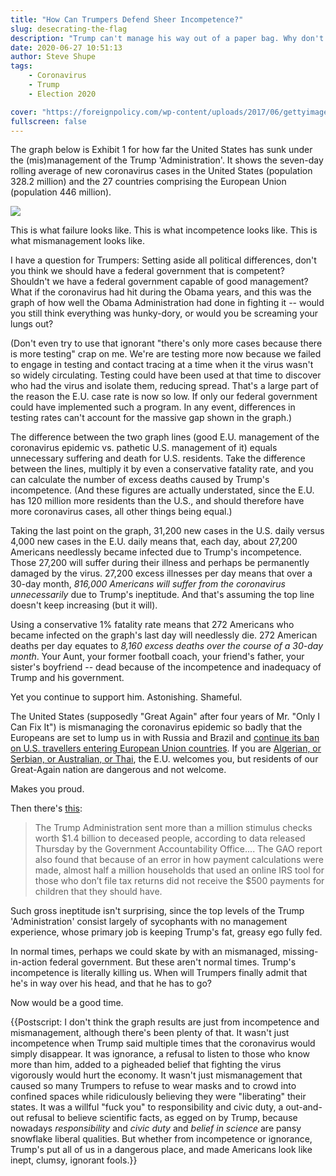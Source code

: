 ```yaml
---
title: "How Can Trumpers Defend Sheer Incompetence?"
slug: desecrating-the-flag
description: "Trump can't manage his way out of a paper bag. Why don't his supporters care?"
date: 2020-06-27 10:51:13
author: Steve Shupe
tags:
    - Coronavirus
    - Trump
    - Election 2020

cover: "https://foreignpolicy.com/wp-content/uploads/2017/06/gettyimages-488226322.jpg"
fullscreen: false
---
```


The graph below is Exhibit 1 for how far the United States has sunk under the (mis)management of the Trump 'Administration'. It shows the seven-day rolling average of new coronavirus cases in the United States (population 328.2 million) and the 27 countries comprising the European Union (population 446 million).

<img src="https://ssshupe.com/wp-content/uploads/2020/06/us_v_eu_case.jpg">

This is what failure looks like. This is what incompetence looks like. This is what
mismanagement looks like.

I have a question for Trumpers: Setting aside all political differences, don't you think we should have a federal government that is competent? Shouldn't we have a federal government capable of good management? What if the coronavirus had hit during the Obama years, and this was the graph of how well the Obama Administration had done in fighting it -- would you still think everything was hunky-dory, or would you be screaming your lungs out?

(Don't even try to use that ignorant "there's only more cases because there is more testing" crap on me. We're are testing more now because we failed to engage in testing and contact tracing at a time when it the virus wasn't so widely circulating. Testing could have been used at that time to discover who had the virus and isolate them, reducing spread. That's a large part of the reason the E.U. case rate is now so low. If only our federal government could have implemented such a program. In any event, differences in testing rates can't account for the massive gap shown in the graph.)

The difference between the two graph lines (good E.U. management of the coronavirus epidemic vs. pathetic U.S. management of it) equals unnecessary suffering and death for U.S. residents. Take the difference between the lines, multiply it by even a conservative fatality rate, and you can calculate the number of excess deaths caused by Trump's incompetence. (And these figures are actually understated, since the E.U. has 120 million more residents than the U.S., and should therefore have more coronavirus cases, all other things being equal.)

Taking the last point on the graph, 31,200 new cases in the U.S. daily versus 4,000 new cases in the E.U. daily means that, each day, about 27,200 Americans needlessly became infected due to Trump's incompetence. Those 27,200 will suffer during their illness and perhaps be permanently damaged by the virus. 27,200 excess illnesses per day means that over a 30-day month, _816,000 Americans will suffer from the coronavirus unnecessarily_ due to Trump's ineptitude. And that's assuming the top line doesn't keep increasing (but it will).

Using a conservative 1% fatality rate means that 272 Americans who became infected on the graph's last day will needlessly die. 272 American deaths per day equates to _8,160 excess deaths over the course of a 30-day month_. Your Aunt, your former football coach, your friend's father, your sister's boyfriend -- dead because of the incompetence and inadequacy of Trump and his government.

Yet you continue to support him. Astonishing. Shameful.

The United States (supposedly "Great Again" after four years of Mr. "Only I Can Fix It") is mismanaging the coronavirus epidemic so badly that the Europeans are set to lump us in with Russia and Brazil and [continue its ban on U.S. travellers entering European Union countries](https://www.nytimes.com/2020/06/26/world/europe/europe-us-travel-ban.html). If you are [Algerian, or Serbian, or Australian, or Thai](https://www.businessinsider.com/europe-travel-ban-americans-eu-coronavirus-final-2020-6), the E.U. welcomes you, but residents of our Great-Again nation are dangerous and not welcome.

Makes you proud.

Then there's [this](https://www.forbes.com/sites/sarahhansen/2020/06/25/the-us-sent-14-billion-in-stimulus-checks-to-dead-people/#311a60a91b45):

> The Trump Administration sent more than a million stimulus checks worth $1.4 billion to deceased people, according to data released Thursday by the Government Accountability Office.... The GAO report also found that because of an error in how payment calculations were made, almost half a million households that used an online IRS tool for those who don’t file tax returns did not receive the $500 payments for children that they should have.

Such gross ineptitude isn't surprising, since the top levels of the Trump 'Administration' consist largely of sycophants with no management experience, whose primary job is keeping Trump's fat, greasy ego fully fed.

In normal times, perhaps we could skate by with an mismanaged, missing-in-action federal government. But these aren't normal times. Trump's incompetence is literally killing us. When will Trumpers finally admit that he's in way over his head, and that he has to go?

Now would be a good time.

{{Postscript: I don't think the graph results are just from incompetence and mismanagement, although there's been plenty of that. It wasn't just incompetence when Trump said multiple times that the coronavirus would simply disappear. It was ignorance, a refusal to listen to those who know more than him, added to a pigheaded belief that fighting the virus vigorously would hurt the economy. It wasn't just mismanagement that caused so many Trumpers to refuse to wear masks and to crowd into confined spaces while ridiculously believing they were "liberating" their states. It was a willful "fuck you" to responsibility and civic duty, a out-and-out refusal to believe scientific facts, as egged on by Trump, because nowadays *responsibility* and *civic duty* and *belief in science* are pansy snowflake liberal qualities. But whether from incompetence or ignorance, Trump's put all of us in a dangerous place, and made Americans look like inept, clumsy, ignorant fools.}}
